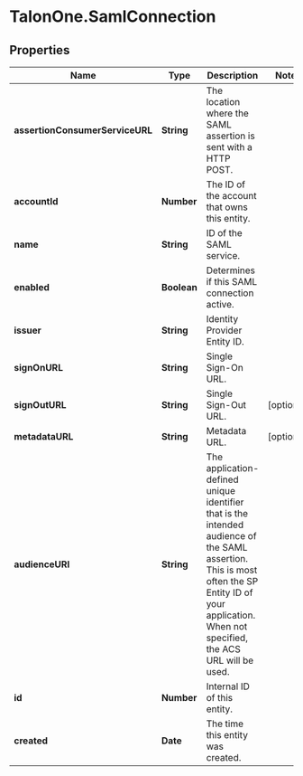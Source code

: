 # TalonOne.SamlConnection

## Properties

Name | Type | Description | Notes
------------ | ------------- | ------------- | -------------
**assertionConsumerServiceURL** | **String** | The location where the SAML assertion is sent with a HTTP POST. | 
**accountId** | **Number** | The ID of the account that owns this entity. | 
**name** | **String** | ID of the SAML service. | 
**enabled** | **Boolean** | Determines if this SAML connection active. | 
**issuer** | **String** | Identity Provider Entity ID. | 
**signOnURL** | **String** | Single Sign-On URL. | 
**signOutURL** | **String** | Single Sign-Out URL. | [optional] 
**metadataURL** | **String** | Metadata URL. | [optional] 
**audienceURI** | **String** | The application-defined unique identifier that is the intended audience of the SAML assertion. This is most often the SP Entity ID of your application. When not specified, the ACS URL will be used.  | 
**id** | **Number** | Internal ID of this entity. | 
**created** | **Date** | The time this entity was created. | 


